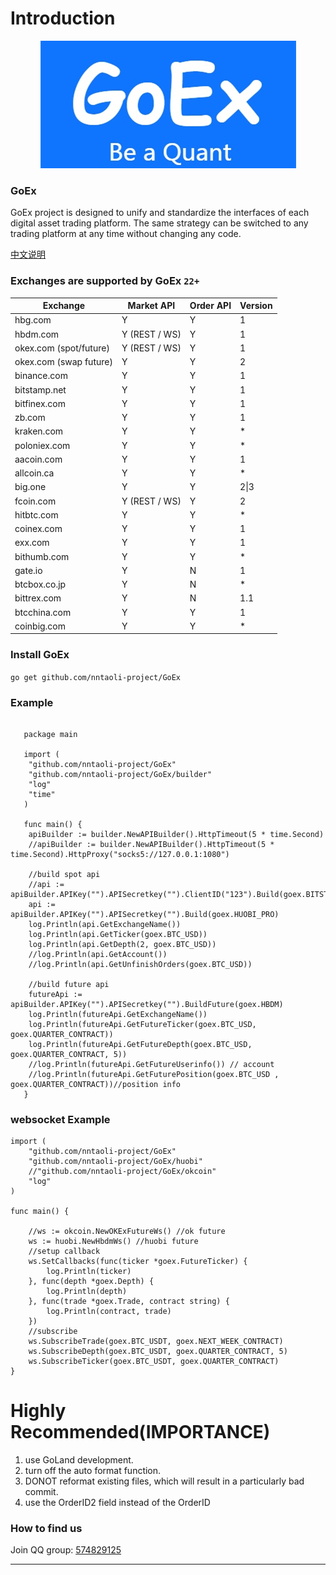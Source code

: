 # Introduction

<div align="center">
<img width="409" heigth="205" src="https://raw.githubusercontent.com/go-ex/go-ex.github.io/master/docs/.vuepress/public/goex.png"  alt="GoEx">
</div>

### GoEx
GoEx project is designed to unify and standardize the interfaces of each digital asset trading platform. The same strategy can be switched to any trading platform at any time without changing any code.

[中文说明](https://goex.top/guide/)

### Exchanges are supported by GoEx `22+`
| Exchange               | Market API    | Order API | Version |
| ---------------------- | ------------- | --------- | ------- |
| hbg.com                | Y             | Y         | 1       |
| hbdm.com               | Y (REST / WS) | Y         | 1       |
| okex.com (spot/future) | Y (REST / WS) | Y         | 1       |
| okex.com (swap future) | Y             | Y         | 2       |
| binance.com            | Y             | Y         | 1       |
| bitstamp.net           | Y             | Y         | 1       |
| bitfinex.com           | Y             | Y         | 1       |
| zb.com                 | Y             | Y         | 1       |
| kraken.com             | Y             | Y         | *       |
| poloniex.com           | Y             | Y         | *       |
| aacoin.com             | Y             | Y         | 1       |
| allcoin.ca             | Y             | Y         | *       |
| big.one                | Y             | Y         | 2\|3    |
| fcoin.com              | Y (REST / WS) | Y         | 2       |
| hitbtc.com             | Y             | Y         | *       |
| coinex.com             | Y             | Y         | 1       |
| exx.com                | Y             | Y         | 1       |
| bithumb.com            | Y             | Y         | *       |
| gate.io                | Y             | N         | 1       |
| btcbox.co.jp           | Y             | N         | *       |
| bittrex.com            | Y             | N         | 1.1     |
| btcchina.com           | Y             | Y         | 1       |
| coinbig.com            | Y             | Y         | *       |

### Install GoEx
``` go get github.com/nntaoli-project/GoEx ```

### Example
```golang

   package main
   
   import (
   	"github.com/nntaoli-project/GoEx"
   	"github.com/nntaoli-project/GoEx/builder"
   	"log"
   	"time"
   )
   
   func main() {
   	apiBuilder := builder.NewAPIBuilder().HttpTimeout(5 * time.Second)
   	//apiBuilder := builder.NewAPIBuilder().HttpTimeout(5 * time.Second).HttpProxy("socks5://127.0.0.1:1080")
   	
   	//build spot api
   	//api := apiBuilder.APIKey("").APISecretkey("").ClientID("123").Build(goex.BITSTAMP)
   	api := apiBuilder.APIKey("").APISecretkey("").Build(goex.HUOBI_PRO)
   	log.Println(api.GetExchangeName())
   	log.Println(api.GetTicker(goex.BTC_USD))
   	log.Println(api.GetDepth(2, goex.BTC_USD))
   	//log.Println(api.GetAccount())
   	//log.Println(api.GetUnfinishOrders(goex.BTC_USD))
   
   	//build future api
   	futureApi := apiBuilder.APIKey("").APISecretkey("").BuildFuture(goex.HBDM)
   	log.Println(futureApi.GetExchangeName())
   	log.Println(futureApi.GetFutureTicker(goex.BTC_USD, goex.QUARTER_CONTRACT))
   	log.Println(futureApi.GetFutureDepth(goex.BTC_USD, goex.QUARTER_CONTRACT, 5))
   	//log.Println(futureApi.GetFutureUserinfo()) // account
   	//log.Println(futureApi.GetFuturePosition(goex.BTC_USD , goex.QUARTER_CONTRACT))//position info
   }

```

### websocket Example
```golang
import (
	"github.com/nntaoli-project/GoEx"
	"github.com/nntaoli-project/GoEx/huobi"
	//"github.com/nntaoli-project/GoEx/okcoin"
	"log"
)

func main() {

	//ws := okcoin.NewOKExFutureWs() //ok future
	ws := huobi.NewHbdmWs() //huobi future
	//setup callback
	ws.SetCallbacks(func(ticker *goex.FutureTicker) {
		log.Println(ticker)
	}, func(depth *goex.Depth) {
		log.Println(depth)
	}, func(trade *goex.Trade, contract string) {
		log.Println(contract, trade)
	})
	//subscribe
	ws.SubscribeTrade(goex.BTC_USDT, goex.NEXT_WEEK_CONTRACT)
	ws.SubscribeDepth(goex.BTC_USDT, goex.QUARTER_CONTRACT, 5)
	ws.SubscribeTicker(goex.BTC_USDT, goex.QUARTER_CONTRACT)
}  

```

# Highly Recommended(IMPORTANCE)
1. use GoLand development.
2. turn off the auto format function.
3. DONOT reformat existing files, which will result in a particularly bad commit.
4. use the OrderID2 field instead of the OrderID

### How to find us
Join QQ group: [574829125](#)

-----------------

